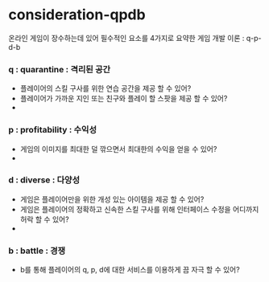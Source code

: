# consideration-qpdb
온라인 게임이 장수하는데 있어 필수적인 요소를 4가지로 요약한 게임 개발 이론 : q-p-d-b


### q : quarantine : 격리된 공간

- 플레이어의 스킬 구사를 위한 연습 공간을 제공 할 수 있어?
- 플레이어가 가까운 지인 또는 친구와 플레이 할 스팟을 제공 할 수 있어?
- 

### p : profitability : 수익성

- 게임의 이미지를 최대한 덜 깎으면서 최대한의 수익을 얻을 수 있어?
- 

### d : diverse : 다양성

- 게임은 플레이어만을 위한 개성 있는 아이템을 제공 할 수 있어?
- 게임은 플레이어의 정확하고 신속한 스킬 구사를 위해 인터페이스 수정을 어디까지 허락 할 수 있어?
- 

### b : battle : 경쟁

- b를 통해 플레이어의 q, p, d에 대한 서비스를 이용하게 끔 자극 할 수 있어?
